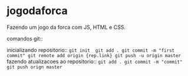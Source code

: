 # jogodaforca
Fazendo um jogo da forca com JS, HTML e CSS.

comandos git:: 

inicializando repositorio::
`
git init 
git add .
git commit -m "first commit"
git remote add origin {rep.link}
git push -u origin master
`
fazendo atualizacoes ao repositorio::
`
git add .
git commit -m "commit"
git push orign master
`
